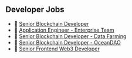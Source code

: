 ## Developer Jobs

- 🐬 [Senior Blockchain Developer](/sr-dev.md)
- 🐙 [Application Engineer - Enterprise Team](/ae.md)
- 🦈 [Senior Blockchain Developer - Data Farming](/df.md)
- 🦞 [Senior Blockchain Developer - OceanDAO](/dao.md)
- 🐳 [Senior Frontend Web3 Developer](/web.md)
